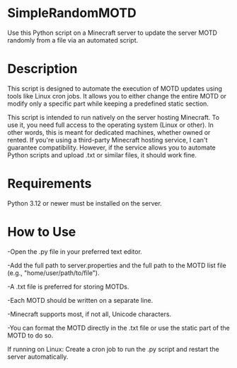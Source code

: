 # SimpleRandomMOTD
Use this Python script on a Minecraft server to update the server MOTD randomly from a file via an automated script.

# Description
This script is designed to automate the execution of MOTD updates using tools like Linux cron jobs. It allows you to either change the entire MOTD or modify only a specific part while keeping a predefined static section.

This script is intended to run natively on the server hosting Minecraft. To use it, you need full access to the operating system (Linux or other). In other words, this is meant for dedicated machines, whether owned or rented. If you're using a third-party Minecraft hosting service, I can't guarantee compatibility. However, if the service allows you to automate Python scripts and upload .txt or similar files, it should work fine.

# Requirements
Python 3.12 or newer must be installed on the server.

# How to Use

 -Open the .py file in your preferred text editor.
 
 -Add the full path to server.properties and the full path to the MOTD list file (e.g., "home/user/path/to/file").
 
 -A .txt file is preferred for storing MOTDs.
 
 -Each MOTD should be written on a separate line.
 
 -Minecraft supports most, if not all, Unicode characters.
 
 -You can format the MOTD directly in the .txt file or use the static part of the MOTD to do so.
 

If running on Linux:
Create a cron job to run the .py script and restart the server automatically.
